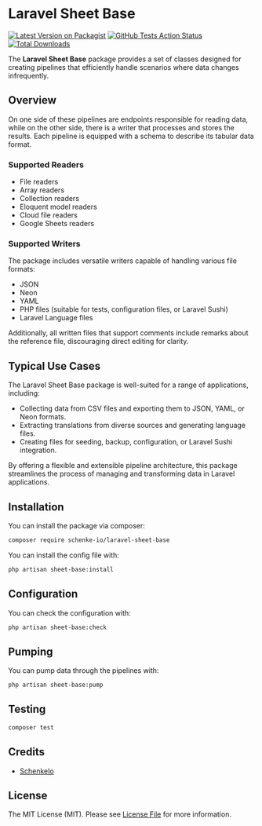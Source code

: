 # Laravel Sheet Base

[![Latest Version on Packagist](https://img.shields.io/packagist/v/schenke-io/laravel-sheet-base.svg?style=flat-square)](https://packagist.org/packages/schenke-io/laravel-sheet-base)
[![GitHub Tests Action Status](https://img.shields.io/github/actions/workflow/status/schenke-io/laravel-sheet-base/run-tests.yml?branch=main&label=tests&style=flat-square)](https://github.com/schenke-io/laravel-sheet-base/actions?query=workflow%3Arun-tests+branch%3Amain)
[![Total Downloads](https://img.shields.io/packagist/dt/schenke-io/laravel-sheet-base.svg?style=flat-square)](https://packagist.org/packages/schenke-io/laravel-sheet-base)



The **Laravel Sheet Base** package provides a set of classes designed for creating pipelines that efficiently handle scenarios where data changes infrequently.

## Overview

On one side of these pipelines are endpoints responsible for reading data, while on the other side, there is a writer that processes and stores the results. Each pipeline is equipped with a schema to describe its tabular data format.

### Supported Readers

- File readers
- Array readers
- Collection readers
- Eloquent model readers
- Cloud file readers
- Google Sheets readers

### Supported Writers

The package includes versatile writers capable of handling various file formats:

- JSON
- Neon
- YAML
- PHP files (suitable for tests, configuration files, or Laravel Sushi)
- Laravel Language files

Additionally, all written files that support comments include remarks about the reference file, discouraging direct editing for clarity.

## Typical Use Cases

The Laravel Sheet Base package is well-suited for a range of applications, including:

- Collecting data from CSV files and exporting them to JSON, YAML, or Neon formats.
- Extracting translations from diverse sources and generating language files.
- Creating files for seeding, backup, configuration, or Laravel Sushi integration.

By offering a flexible and extensible pipeline architecture, this package streamlines the process of managing and transforming data in Laravel applications.





## Installation

You can install the package via composer:

```bash
composer require schenke-io/laravel-sheet-base
```

You can install the config file with:

```bash
php artisan sheet-base:install
```

## Configuration

You can check the configuration with:

```bash
php artisan sheet-base:check
```

## Pumping

You can pump data through the pipelines with:

```bash
php artisan sheet-base:pump
```

## Testing

```bash
composer test
```

[//]: # ()

[//]: # (## Changelog)

[//]: # ()

[//]: # (Please see [CHANGELOG]&#40;CHANGELOG.md&#41; for more information on what has changed recently.)

[//]: # ()

[//]: # (## Contributing)

[//]: # ()

[//]: # (Please see [CONTRIBUTING]&#40;CONTRIBUTING.md&#41; for details.)

[//]: # ()

[//]: # (## Security Vulnerabilities)

[//]: # ()

[//]: # (Please review [our security policy]&#40;../../security/policy&#41; on how to report security vulnerabilities.)

[//]: # ()

## Credits

- [SchenkeIo](https://github.com/schenke-io)

## License

The MIT License (MIT). Please see [License File](LICENSE.md) for more information.
